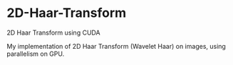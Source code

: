 # 2D-Haar-Transform
2D Haar Transform using CUDA

My implementation of 2D Haar Transform (Wavelet Haar) on images, using parallelism on GPU.

 

